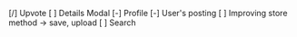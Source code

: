 [/] Upvote
[ ] Details Modal
[-] Profile
[-] User's posting
[ ] Improving store method -> save, upload
[ ] Search
